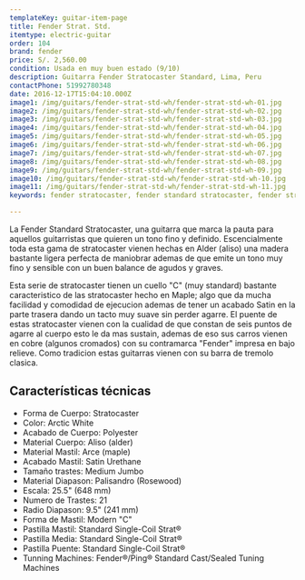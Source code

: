 ```yaml
---
templateKey: guitar-item-page
title: Fender Strat. Std.
itemtype: electric-guitar
order: 104
brand: fender
price: S/. 2,560.00
condition: Usada en muy buen estado (9/10)
description: Guitarra Fender Stratocaster Standard, Lima, Peru
contactPhone: 51992780348
date: 2016-12-17T15:04:10.000Z
image1: /img/guitars/fender-strat-std-wh/fender-strat-std-wh-01.jpg
image2: /img/guitars/fender-strat-std-wh/fender-strat-std-wh-02.jpg
image3: /img/guitars/fender-strat-std-wh/fender-strat-std-wh-03.jpg
image4: /img/guitars/fender-strat-std-wh/fender-strat-std-wh-04.jpg
image5: /img/guitars/fender-strat-std-wh/fender-strat-std-wh-05.jpg
image6: /img/guitars/fender-strat-std-wh/fender-strat-std-wh-06.jpg
image7: /img/guitars/fender-strat-std-wh/fender-strat-std-wh-07.jpg
image8: /img/guitars/fender-strat-std-wh/fender-strat-std-wh-08.jpg
image9: /img/guitars/fender-strat-std-wh/fender-strat-std-wh-09.jpg
image10: /img/guitars/fender-strat-std-wh/fender-strat-std-wh-10.jpg
image11: /img/guitars/fender-strat-std-wh/fender-strat-std-wh-11.jpg
keywords: fender stratocaster, fender standard stratocaster, fender stratocaster

---
```

La Fender Standard Stratocaster, una guitarra que marca la pauta para aquellos guitarristas que quieren un tono fino y definido. Escencialmente toda esta gama de stratocaster vienen hechas en Alder (aliso) una madera bastante ligera perfecta de maniobrar ademas de que emite un tono muy fino y sensible con un buen balance de agudos y graves.

Esta serie de stratocaster tienen un cuello "C" (muy standard) bastante caracteristico de las stratocaster hecho en Maple; algo que da mucha facilidad y comodidad de ejecucion ademas de tener un acabado Satin en la parte trasera dando un tacto muy suave sin perder agarre. El puente de estas stratocaster vienen con la cualidad de que constan de seis puntos de agarre al cuerpo esto le da mas sustain, ademas de eso sus carros vienen en cobre (algunos cromados) con su contramarca "Fender" impresa en bajo relieve. Como tradicion estas guitarras vienen con su barra de tremolo clasica.

## Características técnicas

* Forma de Cuerpo: Stratocaster
* Color: Arctic White
* Acabado de Cuerpo: Polyester
* Material Cuerpo: Aliso (alder)
* Material Mastil: Arce (maple)
* Acabado Mastil: Satin Urethane
* Tamaño trastes: Medium Jumbo
* Material Diapason: Palisandro (Rosewood)
* Escala: 25.5" (648 mm)
* Numero de Trastes: 21
* Radio Diapason: 9.5" (241 mm)
* Forma de Mastil: Modern "C"
* Pastilla Mastil: Standard Single-Coil Strat®
* Pastilla Media: Standard Single-Coil Strat®
* Pastilla Puente: Standard Single-Coil Strat®
* Tunning Machines: Fender®/Ping® Standard Cast/Sealed Tuning Machines